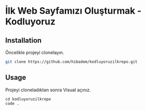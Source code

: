 # İlk Web Sayfamızı Oluşturmak - Kodluyoruz
## Installation

Öncelikle projeyi clonelayın.
```bash
git clone https://github.com/hibadem/kodluyoruzilkrepo.git
```

## Usage

Projeyi cloneladıktan sonra Visual  açınız.

```linux
cd kodluyoruzilkrepo
code .
```


